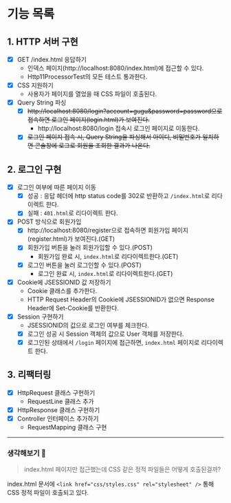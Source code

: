 # 기능 목록

## 1. HTTP 서버 구현

- [x] GET /index.html 응답하기
    - 인덱스 페이지(http://localhost:8080/index.html)에 접근할 수 있다.
    - Http11ProcessorTest의 모든 테스트 통과한다.
- [x] CSS 지원하기
    - 사용자가 페이지를 열었을 때 CSS 파일이 호출된다.
- [x] Query String 파싱
    - [x] ~~http://localhost:8080/login?account=gugu&password=password으로 접속하면 로그인 페이지(login.html)가 보여진다.~~
        - http://localhost:8080/login 접속시 로그인 페이지로 이동한다.
    - [x] ~~로그인 페이지 접속 시, Query String을 파싱해서 아이디, 비밀번호가 일치하면 콘솔창에 로그로 회원을 조회한 결과가 나온다.~~

## 2. 로그인 구현

- [x] 로그인 여부에 따른 페이지 이동
    - [x] 성공 : 응답 헤더에 http status code를 302로 반환하고 `/index.html`로 리다이렉트 한다.
    - [x] 실패 : `401.html`로 리다이렉트 한다.
- [x] POST 방식으로 회원가입
    - [x] http://localhost:8080/register으로 접속하면 회원가입 페이지(register.html)가 보여진다.(GET)
    - [x] 회원가입 버튼을 눌러 회원가입할 수 있다.(POST)
        - 회원가입 완료 시, `index.html`로 리다이렉트한다.(GET)
    - [x] 로그인 버튼을 눌러 로그인할 수 있다.(POST)
        - 로그인 완료 시, `index.html`로 리다이렉트한다.(GET)
- [x] Cookie에 JSESSIONID 값 저장하기
    - Cookie 클래스를 추가한다.
    - HTTP Request Header의 Cookie에 JSESSIONID가 없으면 Response Header에 Set-Cookie를 반환한다.
- [x] Session 구현하기
    - JSESSIONID의 값으로 로그인 여부를 체크한다.
    - [x] 로그인 성공 시 Session 객체의 값으로 User 객체를 저장한다.
    - [x] 로그인된 상태에서 `/login` 페이지에 접근하면, `index.html` 페이지로 리다이렉트 한다.

## 3. 리팩터링

- [x] HttpRequest 클래스 구현하기
    - RequestLine 클래스 추가
- [x] HttpResponse 클래스 구현하기
- [x] Controller 인터페이스 추가하기
    - RequestMapping 클래스 구현

---

### 생각해보기 🤔

> index.html 페이지만 접근했는데 CSS 같은 정적 파일들은 어떻게 호출된걸까?

index.html 문서에 `<link href="css/styles.css" rel="stylesheet" />` 통해 CSS 정적 파일이 호출되고 있다.

